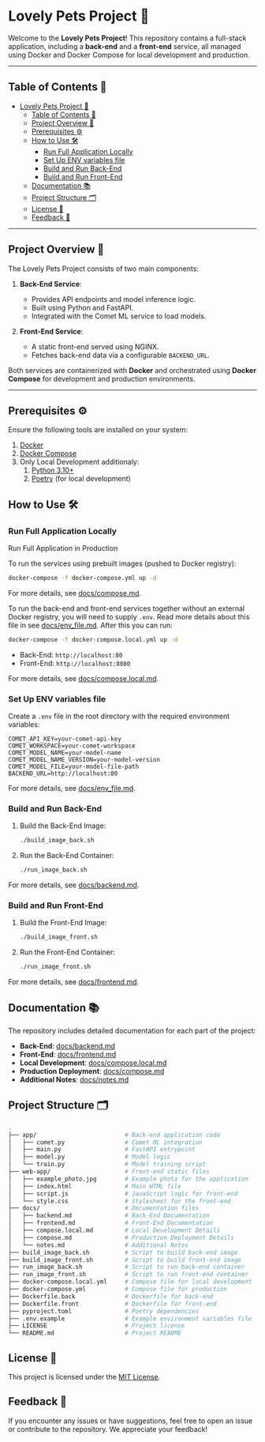 # Lovely Pets Project 🐾

Welcome to the **Lovely Pets Project**! This repository contains a full-stack application, including a **back-end** and a **front-end** service, all managed using Docker and Docker Compose for local development and production.

---

## Table of Contents 📖

- [Lovely Pets Project 🐾](#lovely-pets-project-)
  - [Table of Contents 📖](#table-of-contents-)
  - [Project Overview 🚀](#project-overview-)
  - [Prerequisites ⚙️](#prerequisites-️)
  - [How to Use 🛠️](#how-to-use-️)
    - [Run Full Application Locally](#run-full-application-locally)
    - [Set Up ENV variables file](#set-up-env-variables-file)
    - [Build and Run Back-End](#build-and-run-back-end)
    - [Build and Run Front-End](#build-and-run-front-end)
  - [Documentation 📚](#documentation-)
  - [Project Structure 🗂️](#project-structure-️)
  - [License 📄](#license-)
  - [Feedback 💬](#feedback-)

---

## Project Overview 🚀

The Lovely Pets Project consists of two main components:

1. **Back-End Service**:
   - Provides API endpoints and model inference logic.
   - Built using Python and FastAPI.
   - Integrated with the Comet ML service to load models.

2. **Front-End Service**:
   - A static front-end served using NGINX.
   - Fetches back-end data via a configurable `BACKEND_URL`.

Both services are containerized with **Docker** and orchestrated using **Docker Compose** for development and production environments.

---

## Prerequisites ⚙️

Ensure the following tools are installed on your system:

1. [Docker](https://www.docker.com/)
2. [Docker Compose](https://docs.docker.com/compose/)
3. Only Local Development additionaly:
   1. [Python 3.10+](https://www.python.org/)
   2. [Poetry](https://python-poetry.org/) (for local development)

## How to Use 🛠️

### Run Full Application Locally

Run Full Application in Production

To run the services using prebuilt images (pushed to Docker registry):

```bash
docker-compose -f docker-compose.yml up -d
```

For more details, see [docs/compose.md](docs/compose.md).

To run the back-end and front-end services together without an external Docker registry, you will need to supply `.env`.
Read more details about this file in see [docs/env_file.md](docs/env_file.md). After this you can run:

```bash
docker-compose -f docker-compose.local.yml up -d
```

- Back-End: `http://localhost:80`
- Front-End: `http://localhost:8080`

For more details, see [docs/compose.local.md](docs/compose.local.md).

### Set Up ENV variables file

Create a `.env` file in the root directory with the required environment variables:

```dotenv
COMET_API_KEY=your-comet-api-key
COMET_WORKSPACE=your-comet-workspace
COMET_MODEL_NAME=your-model-name
COMET_MODEL_NAME_VERSION=your-model-version
COMET_MODEL_FILE=your-model-file-path
BACKEND_URL=http://localhost:80
```

For more details, see [docs/env_file.md](docs/env_file.md).

### Build and Run Back-End

1. Build the Back-End Image:

    ```bash
    ./build_image_back.sh
    ```

2. Run the Back-End Container:

    ```bash
    ./run_image_back.sh
    ```

For more details, see [docs/backend.md](docs/backend.md).

### Build and Run Front-End

1. Build the Front-End Image:

    ```bash
    ./build_image_front.sh
    ```

2. Run the Front-End Container:

    ```bash
    ./run_image_front.sh
    ```

For more details, see [docs/frontend.md](docs/frontend.md).

## Documentation 📚

The repository includes detailed documentation for each part of the project:

- **Back-End**: [docs/backend.md](docs/backend.md)
- **Front-End**: [docs/frontend.md](docs/frontend.md)
- **Local Development**: [docs/compose.local.md](docs/compose.local.md)
- **Production Deployment**: [docs/compose.md](docs/compose.md)
- **Additional Notes**: [docs/notes.md](docs/notes.md)

## Project Structure 🗂️

```bash
.
├── app/                         # Back-end application code
│   ├── comet.py                 # Comet ML integration
│   ├── main.py                  # FastAPI entrypoint
│   ├── model.py                 # Model logic
│   └── train.py                 # Model training script
├── web-app/                     # Front-end static files
│   ├── example_photo.jpg        # Example photo for the application
│   ├── index.html               # Main HTML file
│   ├── script.js                # JavaScript logic for front-end
│   └── style.css                # Stylesheet for the front-end
├── docs/                        # Documentation files
│   ├── backend.md               # Back-End Documentation
│   ├── frontend.md              # Front-End Documentation
│   ├── compose.local.md         # Local Development Details
│   ├── compose.md               # Production Deployment Details
│   └── notes.md                 # Additional Notes
├── build_image_back.sh          # Script to build back-end image
├── build_image_front.sh         # Script to build front-end image
├── run_image_back.sh            # Script to run back-end container
├── run_image_front.sh           # Script to run front-end container
├── docker-compose.local.yml     # Compose file for local development
├── docker-compose.yml           # Compose file for production
├── Dockerfile.back              # Dockerfile for back-end
├── Dockerfile.front             # Dockerfile for front-end
├── pyproject.toml               # Poetry dependencies
├── .env.example                 # Example environment variables file
├── LICENSE                      # Project license
└── README.md                    # Project README
```

## License 📄

This project is licensed under the [MIT License](LICENSE).

## Feedback 💬

If you encounter any issues or have suggestions, feel free to open an issue or contribute to the repository. We appreciate your feedback!
